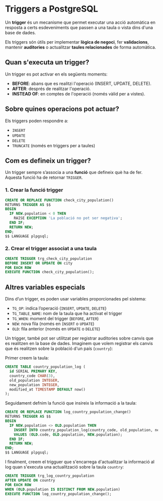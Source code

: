 # Triggers a PostgreSQL

Un **trigger** és un mecanisme que permet executar una acció automàtica en resposta a certs esdeveniments que passen a una taula o vista dins d'una base de dades.

Els triggers són útils per implementar **lògica de negoci**, fer **validacions**, mantenir **auditories** o actualitzar **taules relacionades** de forma automàtica.

## Quan s'executa un trigger?

Un trigger es pot activar en els següents moments:

- **BEFORE**: abans que es realitzi l'operació (INSERT, UPDATE, DELETE).
- **AFTER**: després de realitzar l'operació.
- **INSTEAD OF**: en comptes de l'operació (només vàlid per a vistes).

## Sobre quines operacions pot actuar?

Els triggers poden respondre a:

- `INSERT`
- `UPDATE`
- `DELETE`
- `TRUNCATE` (només en triggers per a taules)

## Com es defineix un trigger?

Un trigger sempre s’associa a una **funció** que defineix què ha de fer. Aquesta funció ha de retornar `TRIGGER`.

### 1. Crear la funció trigger

```sql
CREATE OR REPLACE FUNCTION check_city_population()
RETURNS TRIGGER AS $$
BEGIN
  IF NEW.population < 0 THEN
    RAISE EXCEPTION 'La població no pot ser negativa';
  END IF;
  RETURN NEW;
END;
$$ LANGUAGE plpgsql;
```

### 2. Crear el trigger associat a una taula

```sql
CREATE TRIGGER trg_check_city_population
BEFORE INSERT OR UPDATE ON city
FOR EACH ROW
EXECUTE FUNCTION check_city_population();
```

## Altres variables especials

Dins d’un trigger, es poden usar variables proporcionades pel sistema:

- `TG_OP`: indica l’operació (`INSERT`, `UPDATE`, `DELETE`)
- `TG_TABLE_NAME`: nom de la taula que ha activat el trigger
- `TG_WHEN`: moment del trigger (`BEFORE`, `AFTER`)
- `NEW`: nova fila (només en `INSERT` o `UPDATE`)
- `OLD`: fila anterior (només en `UPDATE` o `DELETE`)

Un trigger, també pot ser utilitzat per registrar auditories sobre canvis que es realitzen en la base de dades. Imaginem que volem registrar els canvis que és realitzen sobre la població d'un país (`country`): 

Primer creem la taula:

```sql
CREATE TABLE country_population_log (
  id SERIAL PRIMARY KEY,
  country_code CHAR(3),
  old_population INTEGER,
  new_population INTEGER,
  modified_at TIMESTAMP DEFAULT now()
);
```

Seguidament defnim la funció que insireix la informació a la taula: 

```sql
CREATE OR REPLACE FUNCTION log_country_population_change()
RETURNS TRIGGER AS $$
BEGIN
  IF NEW.population <> OLD.population THEN
    INSERT INTO country_population_log(country_code, old_population, new_population)
    VALUES (OLD.code, OLD.population, NEW.population);
  END IF;
  RETURN NEW;
END;
$$ LANGUAGE plpgsql;
```

I finalment, creem el trigguer que s'encarrega d'actualitzar la informació al log quan s'executa una actualització sobre la taula `country`:

```sql
CREATE TRIGGER trg_log_country_population
AFTER UPDATE ON country
FOR EACH ROW
WHEN (OLD.population IS DISTINCT FROM NEW.population)
EXECUTE FUNCTION log_country_population_change();
```
